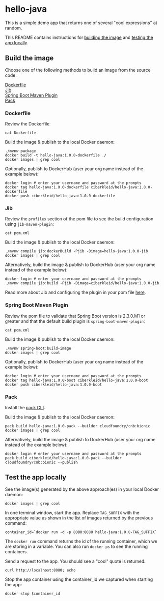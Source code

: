 # hello-java

This is a simple demo app that returns one of several "cool expressions" at random.

This README contains instructions for [building the image](README.md#build-the-image) and [testing the app locally](README.md#test-the-app-locally).

## Build the image

Choose one of the following methods to build an image from the source code:

[Dockerfile](README.md#dockerfile)<br>
[Jib](README.md#jib)<br>
[Spring Boot Maven Plugin](README.md#spring-boot-maven-plugin)<br>
[Pack](README.md#pack)

### Dockerfile

Review the Dockerfile:
```
cat Dockerfile
```

Build the image & publish to the local Docker daemon:
```
./mvnw package
docker build -t hello-java:1.0.0-dockerfile ./
docker images | grep cool
```

Optionally, publish to DockerHub (user your org name instead of the example below):
```
docker login # enter your username and password at the prompts
docker tag hello-java:1.0.0-dockerfile ciberkleid/hello-java:1.0.0-dockerfile
docker push ciberkleid/hello-java:1.0.0-dockerfile
```

### Jib

Review the `profiles` section of the pom file to see the build configuration using `jib-maven-plugin`:
```
cat pom.xml
```

Build the image & publish to the local Docker daemon:
```
./mvnw compile jib:dockerBuild -Pjib -Dimage=hello-java:1.0.0-jib
docker images | grep cool
```

Alternatively, build the image & publish to DockerHub (user your org name instead of the example below):
```
docker login # enter your username and password at the prompts
./mvnw compile jib:build -Pjib -Dimage=ciberkleid/hello-java:1.0.0-jib
```

Read more about Jib and configuring the plugin in your pom file [here](https://github.com/GoogleContainerTools/jib/tree/master/jib-maven-plugin#quickstart).

### Spring Boot Maven Plugin

Review the pom file to validate that Spring Boot version is 2.3.0.M1 or greater and that the default build plugin is `spring-boot-maven-plugin`:
```
cat pom.xml
```

Build the image & publish to the local Docker daemon:
```
./mvnw spring-boot:build-image
docker images | grep cool
```

Optionally, publish to DockerHub (user your org name instead of the example below):
```
docker login # enter your username and password at the prompts
docker tag hello-java:1.0.0-boot ciberkleid/hello-java:1.0.0-boot
docker push ciberkleid/hello-java:1.0.0-boot
```

### Pack

Install the [pack CLI](https://buildpacks.io/docs/install-pack/).
 
Build the image & publish to the local Docker daemon:
```
pack build hello-java:1.0.0-pack --builder cloudfoundry/cnb:bionic
docker images | grep cool
```

Alternatively, build the image & publish to DockerHub (user your org name instead of the example below):
```
docker login # enter your username and password at the prompts
pack build ciberkleid/hello-java:1.0.0-pack --builder cloudfoundry/cnb:bionic --publish
```

## Test the app locally

See the image(s) generated by the above approach(es) in your local Docker daemon:
```
docker images | grep cool
```

In one terminal window, start the app. Replace `TAG_SUFFIX` with the appropriate value as shown in the list of images returned by the previous command:
```
container_id=`docker run -d -p 8080:8080 hello-java:1.0.0-TAG_SUFFIX`
```
The `docker run` command returns the id of the running container, which we are storing in a variable. You can also run `docker ps` to see the running containers.

Send a request to the app. You should see a "cool" quote is returned.
```
curl http://localhost:8080; echo
```

Stop the app container using the container_id we captured when starting the app:
```
docker stop $container_id
```
